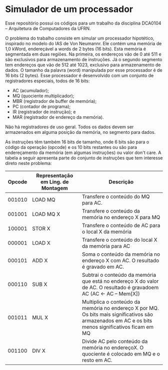 # Simulador de um processador
Esse repositório possui os códigos para um trabalho da disciplina DCA0104 – Arquitetura de Computadores da UFRN. 

O problema do trabalho consiste em simular um processador hipotético, inspirado no modelo do IAS de Von Neumannr. Ele contém uma memória de 1,0 kWord, endereçável a words de 2 bytes (16 bits). Esta memória é segmentada em duas regiões. Na primeira, os endereços vão de 0 até 511 e são exclusivos para armazenamento de instruções. Já o segundo segmento tem endereços que vão de 512 até 1023, exclusivo para armazenamento de dados. O tamanho da palavra (word) manipulada por esse processador é de 16 bits (2 bytes). Esse processador é desenvolvido com um conjunto de registradores especiais, todos de 16 bits:

- AC (acumulador);
- MQ (quociente multiplicador);
- MBR (registrador de buffer de memória);
- PC (contador de programa);
- IR (registrador de instrução); e
- MAR (registrador de endereço da memória).

Não há registradores de uso geral. Todos os dados devem ser armazenados em alguma posição da memória, no segmento para dados. 

As instruções têm também 16 bits de tamanho, onde 6 bits são para o código da operação (opcode) e os 10 bits restantes ou são para endereçamento da memória (em algumas instruções) ou valor don't care. A tabela a seguir apresenta parte do conjunto de instruções que tem interesse direto neste problema:

| Opcode | Representação em Ling. de Montagem | Descrição |
|---|---|---|
| 001010 | LOAD MQ | Transfere o conteúdo do MQ para AC. |
| 001001 | LOAD MQ X | Transfere o conteúdo da memória no endereço X para MQ |
| 100001 | STOR X | Transfere o conteúdo de AC para o local X da memória |
| 000001 | LOAD X | Transfere o conteúdo do local X da memória para AC |
| 000101 | ADD X | Soma o conteúdo da memória no endereço X com AC. O resultado é gravado em AC. |
| 000110 | SUB X | Subtrai o conteúdo da memória que está no endereço X do valor de AC. O resultado é gravadoem AC (AC ← AC – Mem[X]) |
| 001011 | MUL X | Multiplica o conteúdo da memória no endereço X por MQ. Os bits mais significativos são armazenados em AC e os bits menos significativos ficam em MQ |
| 001100 | DIV X | Divide AC pelo conteúdo da memória no endereçoX. O quociente é colocado em MQ e o resto em AC. |
